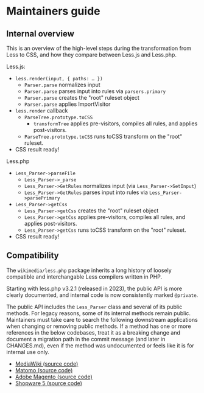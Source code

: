 # Maintainers guide

## Internal overview

This is an overview of the high-level steps during the transformation
from Less to CSS, and how they compare between Less.js and Less.php.

Less.js:

* `less.render(input, { paths: … })`
  * `Parser.parse` normalizes input
  * `Parser.parse` parses input into rules via `parsers.primary`
  * `Parser.parse` creates the "root" ruleset object
  * `Parser.parse` applies ImportVisitor
* `less.render` callback
  * `ParseTree.prototype.toCSS`
    * `transformTree` applies pre-visitors, compiles all rules, and applies post-visitors.
  * `ParseTree.prototype.toCSS` runs toCSS transform on the "root" ruleset.
* CSS result ready!

Less.php

* `Less_Parser->parseFile`
  * `Less_Parser->_parse`
  * `Less_Parser->GetRules` normalizes input (via `Less_Parser->SetInput`)
  * `Less_Parser->GetRules` parses input into rules via `Less_Parser->parsePrimary`
* `Less_Parser->getCss`
  * `Less_Parser->getCss` creates the "root" ruleset object
  * `Less_Parser->getCss` applies pre-visitors, compiles all rules, and applies post-visitors.
  * `Less_Parser->getCss` runs toCSS transform on the "root" ruleset.
* CSS result ready!

## Compatibility

The `wikimedia/less.php` package inherits a long history of loosely compatible
and interchangable Less compilers written in PHP.

Starting with less.php v3.2.1 (released in 2023), the public API is more clearly
documented, and internal code is now consistently marked `@private`.

The public API includes the `Less_Parser` class and several of its public methods.
For legacy reasons, some of its internal methods remain public. Maintainers must
take care to search the following downstream applications when changing or
removing public methods. If a method has one or more references in the below
codebases, treat it as a breaking change and document a migration path in the
commit message (and later in CHANGES.md), even if the method was undocumented
or feels like it is for internal use only.

* [MediaWiki (source code)](https://codesearch.wmcloud.org/core/?q=Less_Parser&files=php%24)
* [Matomo (source code)](https://github.com/matomo-org/matomo/blob/5.0.2/core/AssetManager/UIAssetMerger/StylesheetUIAssetMerger.php)
* [Adobe Magento (source code)](https://github.com/magento/magento2/blob/2.4.6/lib/internal/Magento/Framework/Css/PreProcessor/Adapter/Less/Processor.php)
* [Shopware 5 (source code)](https://github.com/shopware5/shopware/blob/5.7/engine/Shopware/Components/Theme/LessCompiler/Oyejorge.php)
